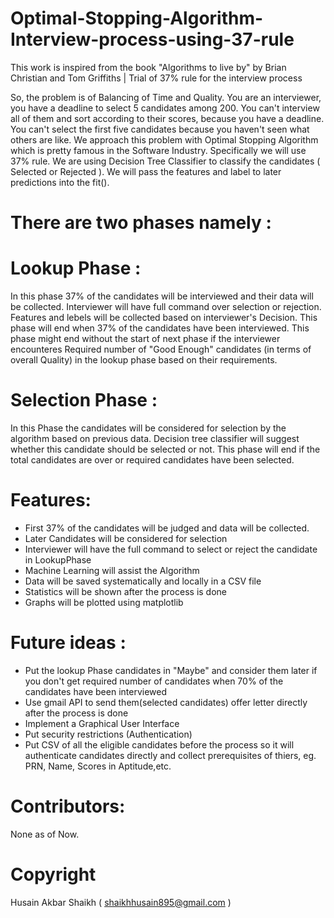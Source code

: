 # Optimal-Stopping-Algorithm-Interview-process-using-37-rule
This work is inspired  from the book "Algorithms to live by" by Brian Christian and Tom Griffiths | Trial of 37% rule for the interview process

So, the problem is of Balancing of Time and Quality.
You are an interviewer, you have a deadline to select 5 candidates among 200. You can't interview all of them and sort according to their scores, because you have a deadline. You can't select the first five candidates because you haven't seen what others are like.
We approach this problem with Optimal Stopping Algorithm which is pretty famous in the Software Industry. Specifically we will use 37% rule. We are using Decision Tree Classifier to classify the candidates ( Selected or Rejected ). We will pass the features and label to later predictions into the fit().


# There are two phases namely :

# Lookup Phase : 
In this phase 37% of the candidates will be interviewed and their data will be collected. Interviewer will have full command over selection or rejection. Features and lebels will be collected based on interviewer's Decision. This phase will end when 37% of the candidates have been interviewed. This phase might end without the start of next phase if the interviewer encounteres  Required number of "Good Enough" candidates (in terms of overall Quality) in the lookup phase based on their requirements. 

# Selection Phase : 
In this Phase the candidates will be considered for selection by the algorithm based on previous data. Decision tree classifier will suggest whether this candidate should be selected or not. This phase will end if the total candidates are over or required candidates have been selected.


# Features:
- First 37% of the candidates will be judged and data will be collected.
- Later Candidates will be considered for selection
- Interviewer will have the full command to select or reject the candidate in LookupPhase
- Machine Learning will assist the Algorithm 
- Data will be saved systematically and locally in a CSV file
- Statistics will be shown after the process is done
- Graphs will be plotted using matplotlib

# Future ideas :
- Put the lookup Phase candidates in "Maybe" and consider them later if you don't get required number of candidates when 70% of the candidates have been interviewed
- Use gmail API to send them(selected candidates) offer letter directly after the process is done
- Implement a Graphical User Interface
- Put security restrictions (Authentication)
- Put CSV of all the eligible candidates before the process so it will authenticate candidates directly and collect prerequisites of thiers, eg. PRN, Name, Scores in Aptitude,etc.

# Contributors:
None as of Now.


# Copyright
Husain Akbar Shaikh ( shaikhhusain895@gmail.com )
